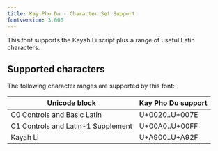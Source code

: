 ```yaml
---
title: Kay Pho Du - Character Set Support
fontversion: 3.000
---
```


This font supports the Kayah Li script plus a range of useful Latin characters.

## Supported characters

The following character ranges are supported by this font:

Unicode block | Kay Pho Du support
------------- | ---------------
C0 Controls and Basic Latin|U+0020..U+007E
C1 Controls and Latin-1 Supplement|U+00A0..U+00FF
Kayah Li|U+A900..U+A92F
